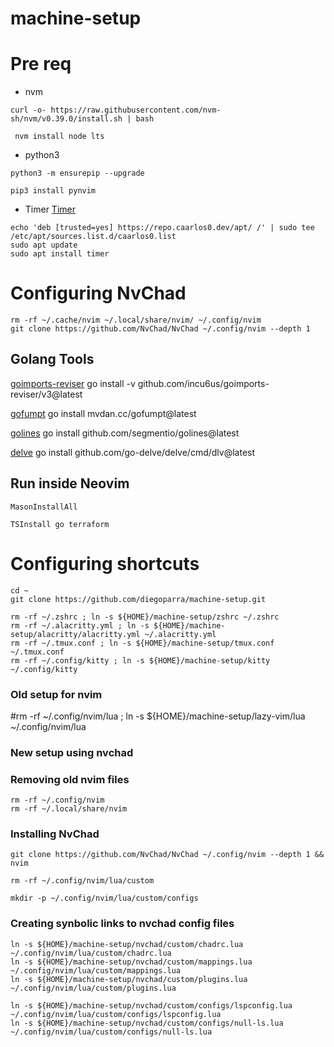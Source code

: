 # machine-setup


# Pre req

- nvm

```
curl -o- https://raw.githubusercontent.com/nvm-sh/nvm/v0.39.0/install.sh | bash

```

```
 nvm install node lts
```

- python3

```
python3 -m ensurepip --upgrade
```

```
pip3 install pynvim
```
- Timer
[Timer](https://github.com/caarlos0/timer)
```
echo 'deb [trusted=yes] https://repo.caarlos0.dev/apt/ /' | sudo tee /etc/apt/sources.list.d/caarlos0.list
sudo apt update
sudo apt install timer
```

# Configuring NvChad
```
rm -rf ~/.cache/nvim ~/.local/share/nvim/ ~/.config/nvim
git clone https://github.com/NvChad/NvChad ~/.config/nvim --depth 1
```


## Golang Tools
[goimports-reviser](https://github.com/incu6us/goimports-reviser)
go install -v github.com/incu6us/goimports-reviser/v3@latest


[gofumpt](https://github.com/mvdan/gofumpt)
go install mvdan.cc/gofumpt@latest

[golines](https://github.com/segmentio/golines)
go install github.com/segmentio/golines@latest

[delve](https://github.com/go-delve/delve)
go install github.com/go-delve/delve/cmd/dlv@latest

## Run inside Neovim

```
MasonInstallAll

TSInstall go terraform
```

# Configuring shortcuts

```
cd ~
git clone https://github.com/diegoparra/machine-setup.git
```



```
rm -rf ~/.zshrc ; ln -s ${HOME}/machine-setup/zshrc ~/.zshrc
rm -rf ~/.alacritty.yml ; ln -s ${HOME}/machine-setup/alacritty/alacritty.yml ~/.alacritty.yml
rm -rf ~/.tmux.conf ; ln -s ${HOME}/machine-setup/tmux.conf ~/.tmux.conf
rm -rf ~/.config/kitty ; ln -s ${HOME}/machine-setup/kitty ~/.config/kitty
```

### Old setup for nvim
#rm -rf ~/.config/nvim/lua ; ln -s ${HOME}/machine-setup/lazy-vim/lua ~/.config/nvim/lua

### New setup using nvchad

### Removing old nvim files
```
rm -rf ~/.config/nvim
rm -rf ~/.local/share/nvim
```

### Installing NvChad
```
git clone https://github.com/NvChad/NvChad ~/.config/nvim --depth 1 && nvim

rm -rf ~/.config/nvim/lua/custom

mkdir -p ~/.config/nvim/lua/custom/configs
```

### Creating synbolic links to nvchad config files
```
ln -s ${HOME}/machine-setup/nvchad/custom/chadrc.lua ~/.config/nvim/lua/custom/chadrc.lua
ln -s ${HOME}/machine-setup/nvchad/custom/mappings.lua ~/.config/nvim/lua/custom/mappings.lua
ln -s ${HOME}/machine-setup/nvchad/custom/plugins.lua ~/.config/nvim/lua/custom/plugins.lua

ln -s ${HOME}/machine-setup/nvchad/custom/configs/lspconfig.lua ~/.config/nvim/lua/custom/configs/lspconfig.lua
ln -s ${HOME}/machine-setup/nvchad/custom/configs/null-ls.lua ~/.config/nvim/lua/custom/configs/null-ls.lua

```
